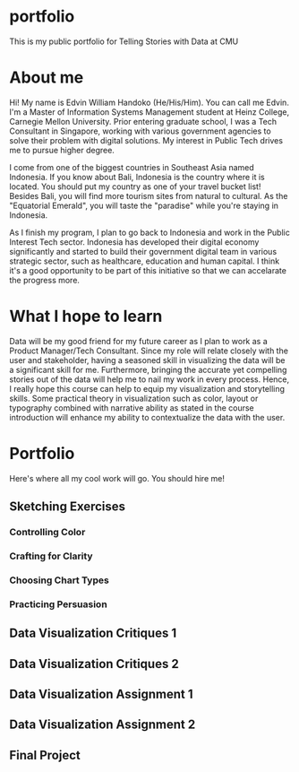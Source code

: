 # portfolio
This is my public portfolio for Telling Stories with Data at CMU

# About me
Hi! My name is Edvin William Handoko (He/His/Him). You can call me Edvin. I'm a Master of Information Systems Management student at Heinz College, Carnegie Mellon University. Prior entering graduate school, I was a Tech Consultant in Singapore, working with various government agencies to solve their problem with digital solutions. My interest in Public Tech drives me to pursue higher degree.

I come from one of the biggest countries in Southeast Asia named Indonesia. If you know about Bali, Indonesia is the country where it is located. You should put my country as one of your travel bucket list! Besides Bali, you will find more tourism sites from natural to cultural. As the "Equatorial Emerald", you will taste the "paradise" while you're staying in Indonesia.

As I finish my program, I plan to go back to Indonesia and work in the Public Interest Tech sector. Indonesia has developed their digital economy significantly and started to build their government digital team in various strategic sector, such as healthcare, education and human capital. I think it's a good opportunity to be part of this initiative so that we can accelarate the progress more. 

# What I hope to learn
Data will be my good friend for my future career as I plan to work as a Product Manager/Tech Consultant. Since my role will relate closely with the user and stakeholder, having a seasoned skill in visualizing the data will be a significant skill for me. Furthermore, bringing the accurate yet compelling stories out of the data will help me to nail my work in every process. Hence, I really hope this course can help to equip my visualization and storytelling skills. Some practical theory in visualization such as color, layout or typography combined with narrative ability as stated in the course introduction will enhance my ability to contextualize the data with the user.

# Portfolio
Here's where all my cool work will go. You should hire me!
## Sketching Exercises
### Controlling Color
### Crafting for Clarity
### Choosing Chart Types
### Practicing Persuasion
## Data Visualization Critiques 1
## Data Visualization Critiques 2
## Data Visualization Assignment 1
## Data Visualization Assignment 2
## Final Project
